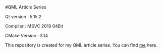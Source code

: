 #QML Article Series

<p>Qt version    : 5.15.2 </p>
<p>Compiler      : MSVC 2019 64Bit </p>
<p> CMake Version : 3.14 </p>

This repository is created for my QML article series. You can find [me](https://emreiris.medium.com/) here.